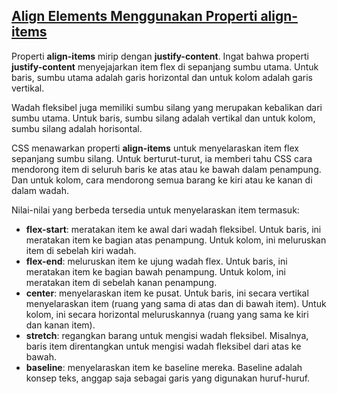 ## [Align Elements Menggunakan Properti align-items](https://learn.freecodecamp.org/responsive-web-design/css-flexbox/align-elements-using-the-align-items-property)

Properti **align-items** mirip dengan **justify-content**. Ingat bahwa properti **justify-content** menyejajarkan item flex di sepanjang sumbu utama. Untuk baris, sumbu utama adalah garis horizontal dan untuk kolom adalah garis vertikal.



Wadah fleksibel juga memiliki sumbu silang yang merupakan kebalikan dari sumbu utama. Untuk baris, sumbu silang adalah vertikal dan untuk kolom, sumbu silang adalah horisontal.



CSS menawarkan properti **align-items** untuk menyelaraskan item flex sepanjang sumbu silang. Untuk berturut-turut, ia memberi tahu CSS cara mendorong item di seluruh baris ke atas atau ke bawah dalam penampung. Dan untuk kolom, cara mendorong semua barang ke kiri atau ke kanan di dalam wadah.



Nilai-nilai yang berbeda tersedia untuk menyelaraskan item termasuk:



* **flex-start**: meratakan item ke awal dari wadah fleksibel. Untuk baris, ini meratakan item ke bagian atas penampung. Untuk kolom, ini meluruskan item di sebelah kiri wadah.
* **flex-end**: meluruskan item ke ujung wadah flex. Untuk baris, ini meratakan item ke bagian bawah penampung. Untuk kolom, ini meratakan item di sebelah kanan penampung.
* **center**: menyelaraskan item ke pusat. Untuk baris, ini secara vertikal menyelaraskan item \(ruang yang sama di atas dan di bawah item\). Untuk kolom, ini secara horizontal meluruskannya \(ruang yang sama ke kiri dan kanan item\).
* **stretch**: regangkan barang untuk mengisi wadah fleksibel. Misalnya, baris item direntangkan untuk mengisi wadah fleksibel dari atas ke bawah.
* **baseline**: menyelaraskan item ke baseline mereka. Baseline adalah konsep teks, anggap saja sebagai garis yang digunakan huruf-huruf.

